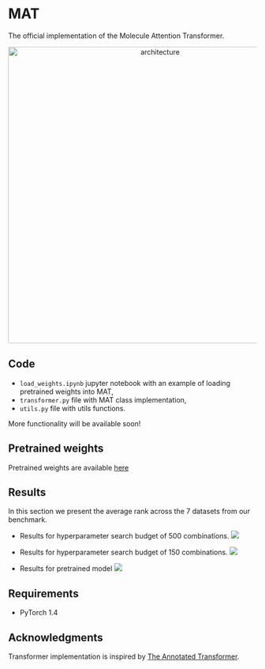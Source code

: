 # MAT
The official implementation of the Molecule Attention Transformer.

<p align='center'>
<img src="https://github.com/gmum/MAT/blob/master/assets/MAT.png" alt="architecture" width="600"/>
</p>

## Code
- `load_weights.ipynb` jupyter notebook with an example of loading pretrained weights into MAT,
- `transformer.py` file with MAT class implementation,
- `utils.py` file with utils functions.

More functionality will be available soon!


## Pretrained weights
Pretrained weights are available [here](https://drive.google.com/open?id=11-TZj8tlnD7ykQGliO9bCrySJNBnYD2k)


## Results
In this section we present the average rank across the 7 datasets from our benchmark.

- Results for hyperparameter search budget of 500 combinations.
![](https://github.com/gmum/MAT/blob/master/assets/results_500.png)

- Results for hyperparameter search budget of 150 combinations.
![](https://github.com/gmum/MAT/blob/master/assets/results_150.png)

- Results for pretrained model
![](https://github.com/gmum/MAT/blob/master/assets/results_pretrained.png)


## Requirements
- PyTorch 1.4


## Acknowledgments
Transformer implementation is inspired by [The Annotated Transformer](https://nlp.seas.harvard.edu/2018/04/03/attention.html).
